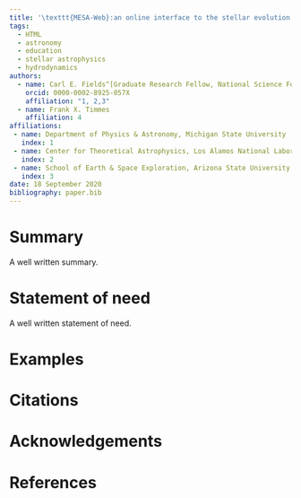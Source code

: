 ```yaml
---
title: '\texttt{MESA-Web}:an online interface to the stellar evolution code \texttt{MESA} for use in astronomy education.'
tags:
  - HTML
  - astronomy
  - education
  - stellar astrophysics
  - hydrodynamics
authors:
  - name: Carl E. Fields^[Graduate Research Fellow, National Science Foundation]
    orcid: 0000-0002-8925-057X
    affiliation: "1, 2,3" 
  - name: Frank X. Timmes
    affiliation: 4
affiliations:
 - name: Department of Physics & Astronomy, Michigan State University
   index: 1
 - name: Center for Theoretical Astrophysics, Los Alamos National Laboratory
   index: 2
 - name: School of Earth & Space Exploration, Arizona State University
   index: 3
date: 18 September 2020
bibliography: paper.bib
---
```


# Summary

A well written summary. 

# Statement of need 

A well written statement of need. 

# Examples



# Citations



# Acknowledgements



# References

